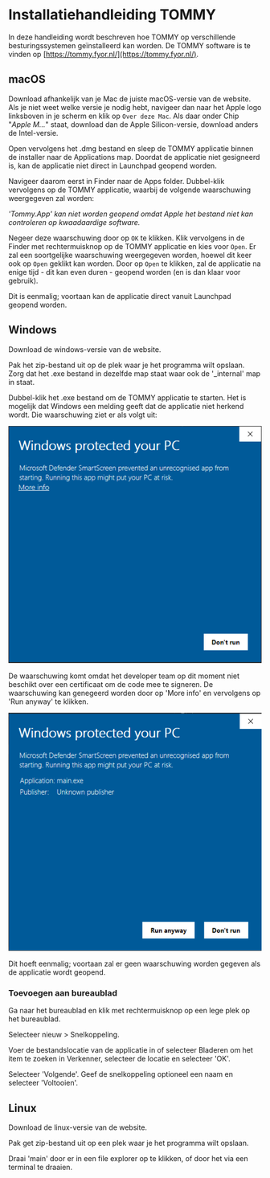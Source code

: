 # Installatiehandleiding TOMMY

In deze handleiding wordt beschreven hoe TOMMY op verschillende besturingssystemen geïnstalleerd kan worden. 
De TOMMY software is te vinden op [https://tommy.fyor.nl/](https://tommy.fyor.nl/).

## macOS

Download afhankelijk van je Mac de juiste macOS-versie van de website. Als je niet weet welke versie je nodig hebt, 
navigeer dan naar het Apple logo linksboven in je scherm en klik op `Over deze Mac`. 
Als daar onder Chip "*Apple M...*" staat, download dan de Apple Silicon-versie, download anders de Intel-versie.

Open vervolgens het .dmg bestand en sleep de TOMMY applicatie binnen de installer naar de Applications map. 
Doordat de applicatie niet gesigneerd is, kan de applicatie niet direct in Launchpad geopend worden.

Navigeer daarom eerst in Finder naar de Apps folder. Dubbel-klik vervolgens op de TOMMY applicatie, waarbij de volgende waarschuwing weergegeven zal worden:

*'Tommy.App' kan niet worden geopend omdat Apple het bestand niet kan controleren op kwaadaardige software.*

Negeer deze waarschuwing door op `OK` te klikken. Klik vervolgens in de Finder met rechtermuisknop op de TOMMY applicatie en kies voor `Open`.
Er zal een soortgelijke waarschuwing weergegeven worden, hoewel dit keer ook op `Open` geklikt kan worden.
Door op `Open` te klikken, zal de applicatie na enige tijd - dit kan even duren - geopend worden (en is dan klaar voor gebruik). 

Dit is eenmalig; voortaan kan de applicatie direct vanuit Launchpad geopend worden.

## Windows

Download de windows-versie van de website.

Pak het zip-bestand uit op de plek waar je het programma wilt opslaan. Zorg dat het .exe bestand in dezelfde map staat waar ook de '_internal' map in staat.

Dubbel-klik het .exe bestand om de TOMMY applicatie te starten. Het is mogelijk dat Windows een melding geeft dat de applicatie niet herkend wordt. Die waarschuwing ziet er als volgt uit:

![](smartscreen1.png)

De waarschuwing komt omdat het developer team op dit moment niet beschikt over een certificaat om de code mee te signeren. De waarschuwing kan genegeerd worden door op 'More info' en vervolgens op 'Run anyway' te klikken.

![](smartscreen2.png)

Dit hoeft eenmalig; voortaan zal er geen waarschuwing worden gegeven als de applicatie wordt geopend.

### Toevoegen aan bureaublad
Ga naar het bureaublad en klik met rechtermuisknop op een lege plek op het bureaublad.

Selecteer nieuw > Snelkoppeling.

Voer de bestandslocatie van de applicatie in of selecteer Bladeren om het item te zoeken in Verkenner, selecteer de locatie en selecteer 'OK'.

Selecteer 'Volgende'. Geef de snelkoppeling optioneel een naam en selecteer 'Voltooien'.

## Linux

Download de linux-versie van de website.

Pak get zip-bestand uit op een plek waar je het programma wilt opslaan.

Draai 'main' door er in een file explorer op te klikken, of door het via een terminal te draaien.
